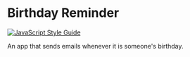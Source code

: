 # Birthday Reminder

[![JavaScript Style Guide](https://img.shields.io/badge/code_style-standard-brightgreen.svg)](https://standardjs.com)

An app that sends emails whenever it is someone's birthday.
